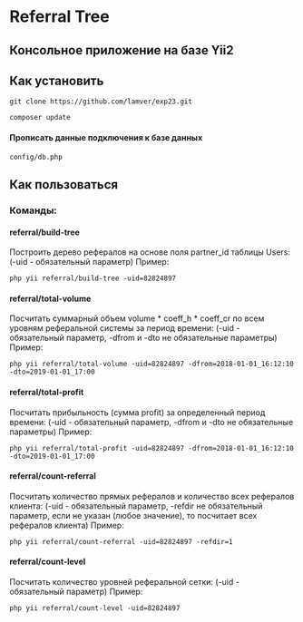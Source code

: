 # Referral Tree

## Консольное приложение на базе Yii2

## Как установить

`git clone https://github.com/lamver/exp23.git`

`composer update`

#### Прописать данные подключения к базе данных

`config/db.php`

## Как пользоваться 
### Команды:

#### referral/build-tree
Построить дерево рефералов на основе поля partner_id таблицы Users:
(-uid - обязательный параметр) Пример:

 `php yii referral/build-tree -uid=82824897`


#### referral/total-volume
Посчитать суммарный объем volume * coeff_h * coeff_cr по всем уровням реферальной системы за период времени:
(-uid - обязательный параметр, -dfrom и -dto не обязательные параметры) Пример:

`php yii referral/total-volume -uid=82824897 -dfrom=2018-01-01_16:12:10 -dto=2019-01-01_17:00`


#### referral/total-profit
Посчитать прибыльность (сумма profit) за определенный период времени:
(-uid - обязательный параметр, -dfrom и -dto не обязательные параметры) Пример:

`php yii referral/total-profit -uid=82824897 -dfrom=2018-01-01_16:12:10 -dto=2019-01-01_17:00`


#### referral/count-referral
Посчитать количество прямых рефералов и количество всех рефералов клиента:
(-uid - обязательный параметр, -refdir не обязательный параметр, если не указан (любое значение), то посчитает всех рефералов клиента) Пример:

`php yii referral/count-referral -uid=82824897 -refdir=1`


#### referral/count-level
Посчитать количество уровней реферальной сетки:
(-uid - обязательный параметр) Пример:

`php yii referral/count-level -uid=82824897`

